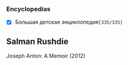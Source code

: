 ### Encyclopedias

- [x] Большая детская энциклопедия`[335/335]`


## Salman Rushdie

Joseph Anton: A Memoir (2012)
